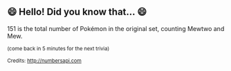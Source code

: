 ## 😄 Hello! Did you know that... 😄
151 is the total number of Pokémon in the original set, counting Mewtwo and Mew.

<sup>(come back in 5 minutes for the next trivia)</sup>


<sup>Credits: http://numbersapi.com</sup>
